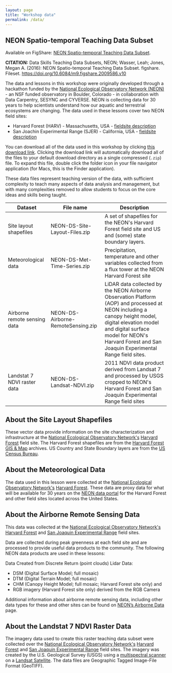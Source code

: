 ```yaml
---
layout: page
title: "Workshop data"
permalink: /data/
---
```


## NEON Spatio-temporal Teaching Data Subset

Available on FigShare: 
[NEON Spatio-temporal Teaching Data Subset](https://figshare.com/articles/Spatio_temporal_Series_Teaching_Data_Subsets/2009586).

**CITATION:** Data Skills Teaching Data Subsets, NEON; Wasser, Leah; Jones, Megan A. (2016): 
NEON Spatio-temporal Teaching Data Subset. figshare. Fileset. https://doi.org/10.6084/m9.figshare.2009586.v10 

The data and lessons in this workshop were originally developed through a hackathon funded by the [National Ecological Observatory Network (NEON)](https://www.neonscience.org/) - an NSF funded observatory in Boulder, Colorado - in collaboration with Data Carpentry, SESYNC and CYVERSE. NEON is collecting data for 30 years to help scientists understand
how our aquatic and terrestrial ecosystems are changing. The data used in these lessons cover two NEON field sites:
* Harvard Forest (HARV) - Massachusetts, USA - [fieldsite description](https://www.neonscience.org/field-sites/field-sites-map/HARV)
* San Joachin Experimental Range (SJER) - California, USA - [fieldsite description](https://www.neonscience.org/field-sites/field-sites-map/SJER)
 
You can download all of the data used in this workshop by clicking 
[this download link](https://ndownloader.figshare.com/articles/2009586/versions/10). 
Clicking the download link will automatically download all of the files to your default download directory as a single compressed
(`.zip`) file. To expand this file, double click the folder icon in your file navigator application (for Macs, this is the Finder 
application).
 
These data files represent teaching version of the data, with sufficient complexity to teach many aspects of  data analysis and 
management, but with many complexities removed to allow students to focus on the core ideas and skills being taught.  
 
 | Dataset | File name | Description |
 | ---- | ------| ---- | 
 | Site layout shapefiles | NEON-DS-Site-Layout-Files.zip | A set of shapefiles for the NEON's Harvard Forest field site and US and (some) state boundary layers. | 
 | Meteorological data |  NEON-DS-Met-Time-Series.zip | Precipitation, temperature and other variables collected from a flux tower at the NEON Harvard Forest site
 | Airborne remote sensing data | NEON-DS-Airborne-RemoteSensing.zip | LiDAR data collected by the NEON Airborne Observation Platform (AOP) and processed at NEON including a canopy height model, digital elevation model and digital surface model for NEON's Harvard Forest and San Joaquin Experimental Range field sites. | 
 | Landstat 7 NDVI raster data | NEON-DS-Landsat-NDVI.zip | 2011 NDVI data product derived from Landsat 7 and processed by USGS cropped to NEON's Harvard Forest and San Joaquin Experimental Range field sites | 

## About the Site Layout Shapefiles
These vector data provide information on the site characterization and infrastructure at the 
[National Ecological Observatory Network's](https://www.neonscience.org/)
[Harvard Forest](https://www.neonscience.org/field-sites/field-sites-map/HARV) field site. 
The Harvard Forest shapefiles are from the [Harvard Forest GIS & Map](http://harvardforest.fas.harvard.edu/gis-maps/) archives. 
US Country and State Boundary layers are from the [US Census Bureau](https://www.census.gov/geo/maps-data/data/tiger-cart-boundary.html).

## About the Meteorological Data
The data used in this lesson were collected at the [National Ecological Observatory Network's](https://www.neonscience.org/) 
[Harvard Forest](https://www.neonscience.org/field-sites/field-sites-map/HARV). These data are proxy data for what will be available 
for 30 years on the [NEON data portal](http://data.neonscience.org/home) for the Harvard Forest and other field sites located across
the United States.

## About the Airborne Remote Sensing Data
This data was collected at the [National Ecological Observatory Network's](https://www.neonscience.org/) 
[Harvard Forest](https://www.neonscience.org/field-sites/field-sites-map/HARV) and 
[San Joaquin Experimental Range](https://www.neonscience.org/field-sites/field-sites-map/SJER) field sites. 

Data are collected during peak greenness at each field site and are processed to provide useful data products to the community. The following NEON data products are used in these lessons:

Data Created from Discrete Return (point clouds) Lidar Data:

* DSM (Digital Surface Model; full mosaic)
* DTM (Digital Terrain Model; full mosaic)
* CHM (Canopy Height Model; full mosaic; Harvard Forest site only)
and
* RGB imagery (Harvard Forest site only) derived from the RGB Camera

Additional information about airborne remote sensing data, including other data types for these and other sites can
be found on [NEON’s Airborne Data](https://www.neonscience.org/data-collection/airborne-remote-sensing) page.

## About the Landstat 7 NDVI Raster Data
The imagery data used to create this raster teaching data subset were collected over the 
[National Ecological Observatory Network's](https://www.neonscience.org/) 
[Harvard Forest](https://www.neonscience.org/field-sites/field-sites-map/HARV) 
and [San Joaquin Experimental Range](https://www.neonscience.org/field-sites/field-sites-map/SJER) field sites. 
The imagery was created by the U.S. Geological Survey (USGS) using a 
[multispectral scanner](http://eros.usgs.gov/#/Find_Data/Products_and_Data_Available/MSS) on a 
[Landsat Satellite](http://landsat.usgs.gov/). The data files are Geographic Tagged Image-File Format (GeoTIFF).
